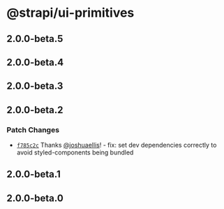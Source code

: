 # @strapi/ui-primitives

## 2.0.0-beta.5

## 2.0.0-beta.4

## 2.0.0-beta.3

## 2.0.0-beta.2

### Patch Changes

- [`f785c2c`](https://github.com/strapi/design-system/commit/f785c2ca80b05c5df405aac1ebd767b2c59d4c53) Thanks [@joshuaellis](https://github.com/joshuaellis)! - fix: set dev dependencies correctly to avoid styled-components being bundled

## 2.0.0-beta.1

## 2.0.0-beta.0
